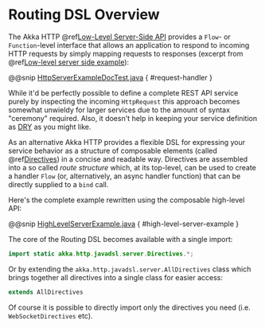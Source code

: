 # Routing DSL Overview

The Akka HTTP @ref[Low-Level Server-Side API](../server-side/low-level-api.md) provides a `Flow`- or `Function`-level interface that allows
an application to respond to incoming HTTP requests by simply mapping requests to responses
(excerpt from @ref[Low-level server side example](../server-side/low-level-api.md#http-low-level-server-side-example)):

@@snip [HttpServerExampleDocTest.java]($test$/java/docs/http/javadsl/server/HttpServerExampleDocTest.java) { #request-handler }

While it'd be perfectly possible to define a complete REST API service purely by inspecting the incoming
`HttpRequest` this approach becomes somewhat unwieldy for larger services due to the amount of syntax "ceremony"
required. Also, it doesn't help in keeping your service definition as [DRY](http://en.wikipedia.org/wiki/Don%27t_repeat_yourself) as you might like.

As an alternative Akka HTTP provides a flexible DSL for expressing your service behavior as a structure of
composable elements (called @ref[Directives](directives/index.md)) in a concise and readable way. Directives are assembled into a so called
*route structure* which, at its top-level, can be used to create a handler `Flow` (or, alternatively, an
async handler function) that can be directly supplied to a `bind` call.

Here's the complete example rewritten using the composable high-level API:

@@snip [HighLevelServerExample.java]($test$/java/docs/http/javadsl/server/HighLevelServerExample.java) { #high-level-server-example }

The core of the Routing DSL becomes available with a single import:

```java
import static akka.http.javadsl.server.Directives.*;
```

Or by extending the `akka.http.javadsl.server.AllDirectives` class which brings together all directives into a single class
for easier access:

```java
extends AllDirectives
```

Of course it is possible to directly import only the directives you need (i.e. `WebSocketDirectives` etc).
